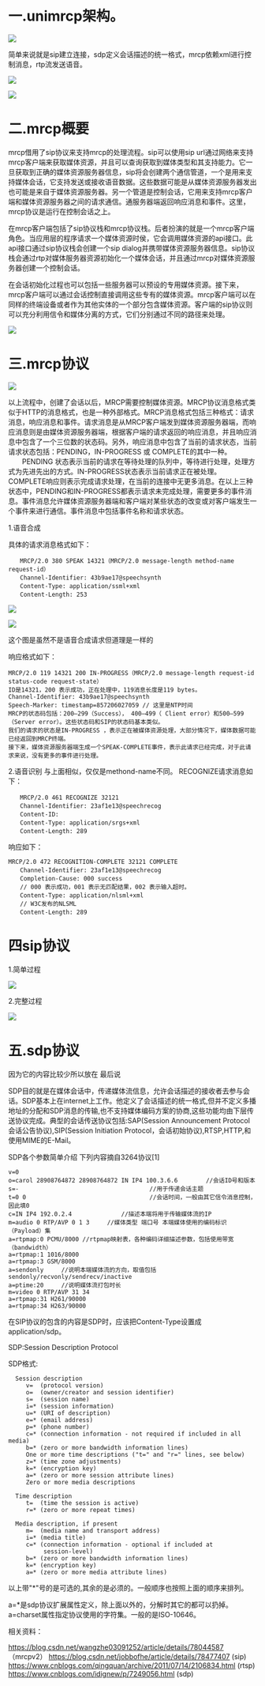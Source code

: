 
# 一.unimrcp架构。

![](104fc461-75c2-4f24-8b42-db52137ab806.jpg)

简单来说就是sip建立连接，sdp定义会话描述的统一格式，mrcp依赖xml进行控制消息，rtp流发送语音。

![](mrcp2.png)

![](mrcp3.png)

# 二.mrcp概要

mrcp借用了sip协议来支持mrcp的处理流程。sip可以使用sip url通过网络来支持mrcp客户端来获取媒体资源，并且可以查询获取到媒体类型和其支持能力。它一旦获取到正确的媒体资源服务器信息，sip将会创建两个通信管道，一个是用来支持媒体会话，它支持发送或接收语音数据。这些数据可能是从媒体资源服务器发出也可能是来自于媒体资源服务器。另一个管道是控制会话，它用来支持mrcp客户端和媒体资源服务器之间的请求通信。通服务器端返回响应消息和事件。这里，mrcp协议是运行在控制会话之上。

 在mrcp客户端包括了sip协议栈和mrcp协议栈。后者扮演的就是一个mrcp客户端角色。当应用层的程序请求一个媒体资源时侯，它会调用媒体资源的api接口。此api接口通过sip协议栈会创建一个sip dialog并携带媒体资源服务器信息。sip协议栈会通过rtp对媒体服务器资源初始化一个媒体会话，并且通过mrcp对媒体资源服务器创建一个控制会话。
                
 在会话初始化过程也可以包括一些服务器可以预设的专用媒体资源。接下来，mrcp客户端可以通过会话控制直接调用这些专有的媒体资源。mrcp客户端可以在同样的终端设备或者作为其他实体的一个部分包含媒体资源。客户端的sip协议则可以充分利用信令和媒体分离的方式，它们分别通过不同的路径来处理。

![](mcrp1.png)

# 三.mrcp协议

![](mrcp.png)

以上流程中，创建了会话以后，MRCP需要控制媒体资源。MRCP协议消息格式类似于HTTP的消息格式，也是一种外部格式。MRCP消息格式包括三种格式：请求消息，响应消息和事件。请求消息是从MRCP客户端发到媒体资源服务器端，而响应消息则是由媒体资源服务器端，根据客户端的请求返回的响应消息，并且响应消息中包含了一个三位数的状态码。另外，响应消息中包含了当前的请求状态，当前请求状态包括：PENDING，IN-PROGRESS 或 COMPLETE的其中一种。
　　PENDING 状态表示当前的请求在等待处理的队列中，等待进行处理，处理方式为先进先出的方式。IN-PROGRESS状态表示当前请求正在被处理。COMPLETE响应则表示完成请求处理，在当前的连接中无更多消息。在以上三种状态中，PENDING和IN-PROGRESS都表示请求未完成处理，需要更多的事件消息。事件消息允许媒体资源服务器端和客户端对某些状态的改变或对客户端发生一个事件来进行通信。事件消息中包括事件名称和请求状态。

1.语音合成

具体的请求消息格式如下：
```
　　MRCP/2.0 380 SPEAK 14321（MRCP/2.0 message-length method-name request-id）
　　Channel-Identifier: 43b9ae17@speechsynth
　　Content-Type: application/ssml+xml
　　Content-Length: 253
```

![](speak.jpg)

![](webwxgetmsgimg.jpeg)

这个图是虽然不是语音合成请求但道理是一样的

响应格式如下：
```
MRCP/2.0 119 14321 200 IN-PROGRESS（MRCP/2.0 message-length request-id status-code request-state）
ID是14321，200 表示成功，正在处理中，119消息长度是119 bytes。
Channel-Identifier: 43b9ae17@speechsynth
Speech-Marker: timestamp=857206027059 // 这里是NTP时间
MRCP的状态码包括：200–299（Success）， 400–499（ Client error）和500–599（Server error）。这些状态码和SIP的状态码基本类似。
我们的请求的状态是IN-PROGRESS ，表示正在被媒体资源处理，大部分情况下，媒体数据可能已经返回到MRCP终端。
接下来，媒体资源服务器端生成一个SPEAK-COMPLETE事件，表示此请求已经完成，对于此请求来说，没有更多的事件进行处理。
```

2.语音识别
与上面相似，仅仅是methond-name不同。
RECOGNIZE请求消息如下：
```
　　MRCP/2.0 461 RECOGNIZE 32121
　　Channel-Identifier: 23af1e13@speechrecog
　　Content-ID:
　　Content-Type: application/srgs+xml
　　Content-Length: 289
  ```
响应如下：
```
MRCP/2.0 472 RECOGNITION-COMPLETE 32121 COMPLETE
　　Channel-Identifier: 23af1e13@speechrecog
　　Completion-Cause: 000 success
　　// 000 表示成功，001 表示无匹配结果，002 表示输入超时。
　　Content-Type: application/nlsml+xml
　　// W3C发布的NLSML
　　Content-Length: 289
  ```


# 四sip协议

1.简单过程

![](sip.jpg)

2.完整过程

![](sip302.png)

# 五.sdp协议
因为它的内容比较少所以放在 最后说

SDP目的就是在媒体会话中，传递媒体流信息，允许会话描述的接收者去参与会话。SDP基本上在internet上工作。他定义了会话描述的统一格式,但并不定义多播地址的分配和SDP消息的传输,也不支持媒体编码方案的协商,这些功能均由下层传送协议完成。典型的会话传送协议包括:SAP(Session Announcement Protocol会话公告协议),SIP(Session Initiation Protocol，会话初始协议),RTSP,HTTP,和使用MIME的E-Mail。


SDP各个参数简单介绍
下列内容摘自3264协议[1]
```
v=0                                                                              
o=carol 28908764872 28908764872 IN IP4 100.3.6.6        //会话ID号和版本
s=-                                     //用于传递会话主题
t=0 0                                   //会话时间，一般由其它信令消息控制，因此填0
c=IN IP4 192.0.2.4              //描述本端将用于传输媒体流的IP
m=audio 0 RTP/AVP 0 1 3     //媒体类型 端口号 本端媒体使用的编码标识（Payload）集
a=rtpmap:0 PCMU/8000 //rtpmap映射表，各种编码详细描述参数，包括使用带宽（bandwidth）
a=rtpmap:1 1016/8000
a=rtpmap:3 GSM/8000
a=sendonly     //说明本端媒体流的方向，取值包括sendonly/recvonly/sendrecv/inactive
a=ptime:20     //说明媒体流打包时长
m=video 0 RTP/AVP 31 34
a=rtpmap:31 H261/90000
a=rtpmap:34 H263/90000
```


在SIP协议的包含的内容是SDP时，应该把Content-Type设置成application/sdp。

SDP:Session Description Protocol

SDP格式:

      Session description
         v=  (protocol version)
         o=  (owner/creator and session identifier)
         s=  (session name)
         i=* (session information)
         u=* (URI of description)
         e=* (email address)
         p=* (phone number)
         c=* (connection information - not required if included in all media)
         b=* (zero or more bandwidth information lines)
         One or more time descriptions ("t=" and "r=" lines, see below)
         z=* (time zone adjustments)
         k=* (encryption key)
         a=* (zero or more session attribute lines)
         Zero or more media descriptions

      Time description
         t=  (time the session is active)
         r=* (zero or more repeat times)

      Media description, if present
         m=  (media name and transport address)
         i=* (media title)
         c=* (connection information - optional if included at
              session-level)
         b=* (zero or more bandwidth information lines)
         k=* (encryption key)
         a=* (zero or more media attribute lines)
         
以上带"*"号的是可选的,其余的是必须的。一般顺序也按照上面的顺序来排列。

a=*是sdp协议扩展属性定义，除上面以外的，分解时其它的都可以扔掉。
a=charset属性指定协议使用的字符集。一般的是ISO-10646。



相关资料：

https://blog.csdn.net/wangzhe03091252/article/details/78044587 （mrcpv2）
https://blog.csdn.net/jobbofhe/article/details/78477407 (sip)
https://www.cnblogs.com/qingquan/archive/2011/07/14/2106834.html (rtsp)
https://www.cnblogs.com/idignew/p/7249056.html (sdp)













